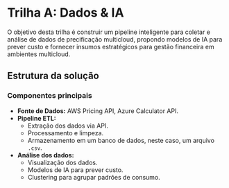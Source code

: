 # Trilha A: Dados & IA

O objetivo desta trilha é construir um pipeline inteligente para coletar e análise de dados de precificação multicloud, propondo modelos de IA para prever custo e fornecer insumos estratégicos para gestão financeira em ambientes multicloud.


## Estrutura da solução

### Componentes principais
- **Fonte de Dados:** AWS Pricing API, Azure Calculator API.
- **Pipeline ETL:** 
    - Extração dos dados via API.
    - Processamento e limpeza.
    - Armazenamento em um banco de dados, neste caso, um arquivo `.csv`.
- **Análise dos dados:**
    - Visualização dos dados.
    - Modelos de IA para prever custo.
    - Clustering para agrupar padrões de consumo.
